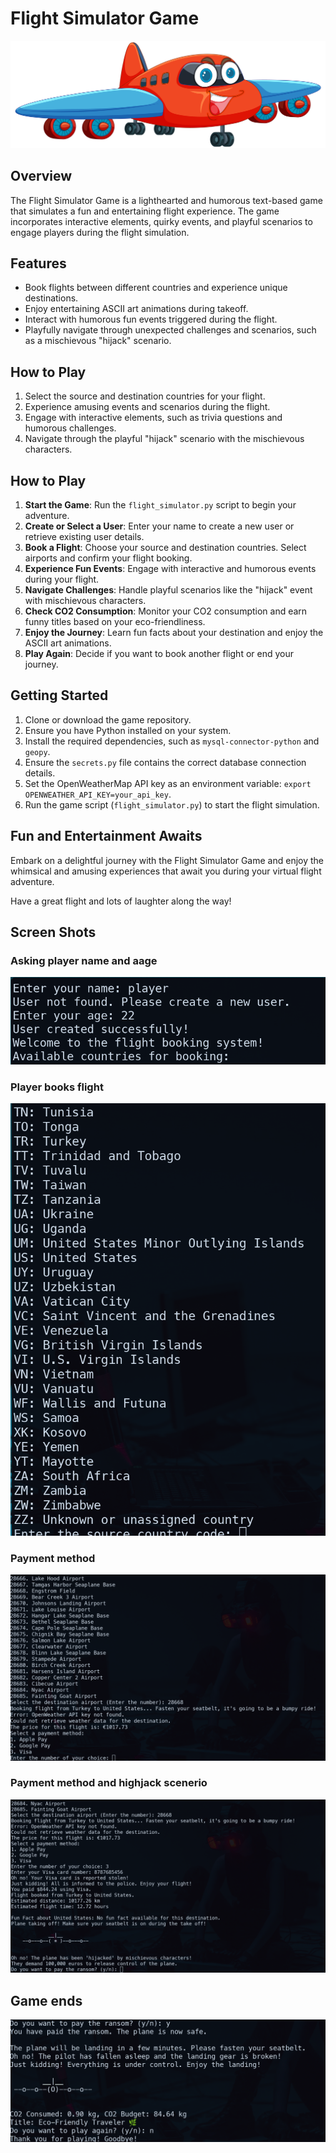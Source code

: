 # Flight Simulator Game

![freepik.com](cartoon_airplain.jpg)

## Overview

The Flight Simulator Game is a lighthearted and humorous text-based game that simulates a fun and entertaining flight experience. The game incorporates interactive elements, quirky events, and playful scenarios to engage players during the flight simulation.

## Features

- Book flights between different countries and experience unique destinations.
- Enjoy entertaining ASCII art animations during takeoff.
- Interact with humorous fun events triggered during the flight.
- Playfully navigate through unexpected challenges and scenarios, such as a mischievous "hijack" scenario.

## How to Play

1. Select the source and destination countries for your flight.
2. Experience amusing events and scenarios during the flight.
3. Engage with interactive elements, such as trivia questions and humorous challenges.
4. Navigate through the playful "hijack" scenario with the mischievous characters.

## How to Play

1. **Start the Game**: Run the `flight_simulator.py` script to begin your adventure.
2. **Create or Select a User**: Enter your name to create a new user or retrieve existing user details.
3. **Book a Flight**: Choose your source and destination countries. Select airports and confirm your flight booking.
4. **Experience Fun Events**: Engage with interactive and humorous events during your flight.
5. **Navigate Challenges**: Handle playful scenarios like the "hijack" event with mischievous characters.
6. **Check CO2 Consumption**: Monitor your CO2 consumption and earn funny titles based on your eco-friendliness.
7. **Enjoy the Journey**: Learn fun facts about your destination and enjoy the ASCII art animations.
8. **Play Again**: Decide if you want to book another flight or end your journey.

## Getting Started

1. Clone or download the game repository.
2. Ensure you have Python installed on your system.
3. Install the required dependencies, such as `mysql-connector-python` and `geopy`.
4. Ensure the `secrets.py` file contains the correct database connection details.
5. Set the OpenWeatherMap API key as an environment variable: `export OPENWEATHER_API_KEY=your_api_key`.
5. Run the game script (`flight_simulator.py`) to start the flight simulation.

## Fun and Entertainment Awaits

Embark on a delightful journey with the Flight Simulator Game and enjoy the whimsical and amusing experiences that await you during your virtual flight adventure.

Have a great flight and lots of laughter along the way!

## Screen Shots

### Asking player name and aage

![screen_shot](screen_shots/1728376293.png)

### Player books flight
![screen_shot](screen_shots/1728375747.png)

### Payment method

![screen_shot](screen_shots/1728375844.png)


### Payment method and highjack scenerio

![screen_shot](screen_shots/1728375973.png)


## Game ends

![screen_shot](screen_shots/1728376058.png)
